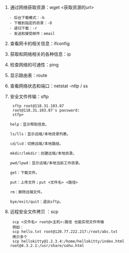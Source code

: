 1. 通过网络获取资源：wget <获取资源的url>
```
   - 后台下载模式：-b
   - 下载到指定的目录：-O
   - 递归下载：-r
   - 发送和接受邮件：email
```
2. 查看网卡的相关信息：ifconfig

3. 获取和网络相关的各种信息：ip

4. 检查网络的可通性：ping

5. 显示路由表：route

6. 查看网络状态和端口：netstat -ntlp / ss

7. 安全文件传输：sftp
    ```
     sftp root@118.31.103.87
     root@118.31.103.87's passward:
     stfp>
    ```
     ```
     help：显示帮助信息。
     ```
     ```
     ls/lls：显示远端/本地目录列表。
     ```
     ```
     cd/lcd：切换远端/本地路径。
     ```
     ```
     mkdir/lmkdir：创建远端/本地目录。
     ```
     ```
     pwd/lpwd：显示远端/本地当前工作目录。
     ```
     ```
     get：下载文件。
     ```
     ```
     put：上传文件；put <文件名> <路径>
     ```
     ```
     rm：删除远端文件。
     ```
     ```
     bye/exit/quit：退出sftp。
     ```
    

8. 远程安全文件拷贝 ：scp

   ```
    scp <文件名> root@<主机>:路径 也能实现文件传输
    例如：
    scp hello.txt root@120.77.222.217:/root/abc.txt
    拷贝多个
    scp hellokitty@1.2.3.4:/home/hellokitty/index.html root@4.3.2.1:/usr/share/sohu.html
   ```

   